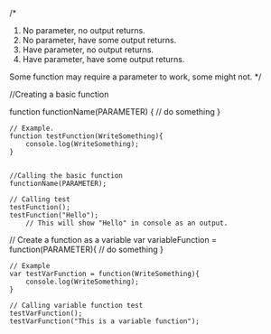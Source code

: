 /*
1. No parameter, no output returns.
2. No parameter, have some output returns.
3. Have parameter, no output returns.
4. Have parameter, have some output returns.

Some function may require a parameter to work, some might not.
*/

//Creating a basic function

function functionName(PARAMETER) {
    // do something
}

    // Example.
    function testFunction(WriteSomething){
        console.log(WriteSomething);
    }


    //Calling the basic function
    functionName(PARAMETER);

    // Calling test
    testFunction();
    testFunction("Hello");
        // This will show "Hello" in console as an output.


// Create a function as a variable
var variableFunction = function(PARAMETER){
    // do something
}

    // Example
    var testVarFunction = function(WriteSomething){
        console.log(WriteSomething);
    }

    // Calling variable function test
    testVarFunction();
    testVarFunction("This is a variable function");